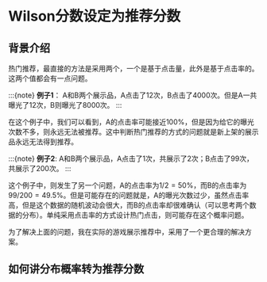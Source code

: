 # Wilson分数设定为推荐分数

## 背景介绍

热门推荐，最直接的方法是采用两个，一个是基于点击量，此外是基于点击率的。这两个值都会有一点问题。

:::{note}
**例子1**： A和B两个展示品，A点击了12次，B点击了4000次。但是A一共曝光了12次，B则曝光了8000次。
:::

在这个例子中，我们可以看到，A的点击率可能接近100%，但是因为给它的曝光次数不多，则永远无法被推荐。这中判断热门推荐的方式的问题就是新上架的展示品永远无法得到推荐。

:::{note}
**例子2**: A和B两个展示品，A点击了1次，共展示了2次；B点击了99次，共展示了200次。
:::

这个例子中，则发生了另一个问题，A的点击率为$1/2 =50\%$，而B的点击率为$99/200 = 49.5\%$。但是可能存在的问题就是，A的曝光次数过少，虽然点击率高，但是这个数据的随机波动会很大，而B的点击率却很难确认（可以思考两个数据的分布）。单纯采用点击率的方式设计热门点击，则可能存在这个概率问题。

为了解决上面的问题，我在实际的游戏展示推荐中，采用了一个更合理的解决方案。

## 如何讲分布概率转为推荐分数

